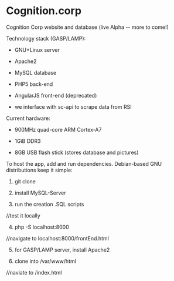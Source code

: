 # Cognition.corp
Cognition Corp website and database (live Alpha -- more to come!)

Technology stack (GASP/LAMP):

- GNU+Linux server

- Apache2

- MySQL database

- PHP5 back-end

- AngularJS front-end (deprecated)

- we interface with sc-api to scrape data from RSI

Current hardware:

- 900MHz quad-core ARM Cortex-A7

- 1GiB DDR3

- 8GB USB flash stick (stores database and pictures)

To host the app, add and run dependencies. Debian-based GNU distributions keep it simple:

1) git clone <repository url>

2) install MySQL-Server

3) run the creation .SQL scripts

//test it locally

4) php -S localhost:8000

//navigate to localhost:8000/frontEnd.html

5) for GASP/LAMP server, install Apache2

6) clone into /var/www/html

//naviate to <yourIP>/index.html
